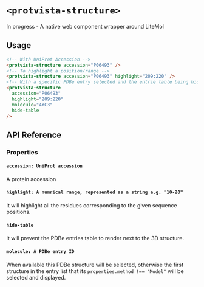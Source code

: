 # `<protvista-structure>`

In progress - A native web component wrapper around LiteMol

## Usage

```html
<!-- With UniProt Accession -->
<protvista-structure accession="P06493" />
<!-- To highlight a position/range -->
<protvista-structure accession="P06493" highlight="209:220" />
<!-- With a specific PDBe entry selected and the entrie table being hidden -->
<protvista-structure
  accession="P06493"
  highlight="209:220"
  molecule="4YC3"
  hide-table
/>
```

## API Reference

### Properties

#### `accession: UniProt accession`

A protein accession

#### `highlight: A numrical range, represented as a string e.g. "10-20"`

It will highlight all the residues corresponding to the given sequence positions.

#### `hide-table`

It will prevent the PDBe entries table to render next to the 3D structure.

#### `molecule: A PDBe entry ID`

When available this PDBe structure will be selected, otherwise the first structure in the entry list that its `properties.method !== "Model"` will be selected and displayed.
